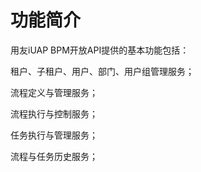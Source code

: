 # 功能简介

用友iUAP BPM开放API提供的基本功能包括：

租户、子租户、用户、部门、用户组管理服务；

流程定义与管理服务；

流程执行与控制服务；

任务执行与管理服务；

流程与任务历史服务；


